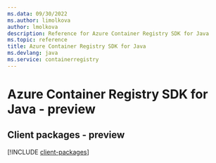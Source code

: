 ```yaml
---
ms.data: 09/30/2022
ms.author: limolkova
author: lmolkova
description: Reference for Azure Container Registry SDK for Java
ms.topic: reference
title: Azure Container Registry SDK for Java
ms.devlang: java
ms.service: containerregistry
---
```

# Azure Container Registry SDK for Java - preview

## Client packages - preview
[!INCLUDE [client-packages](container-registry-client-index.md)]